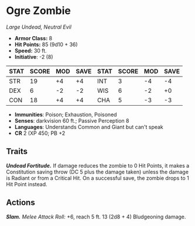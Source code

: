 # Ogre Zombie

*Large Undead, Neutral Evil*

- **Armor Class:** 8
- **Hit Points:** 85 (9d10 + 36)
- **Speed:** 30 ft.
- **Initiative**: -2 (8)

|STAT|SCORE|MOD|SAVE|STAT|SCORE|MOD|SAVE|
| --- | --- | --- | ---- |---| --- | --- | ---- |
| STR | 19 | +4 | +4 | INT | 3 | -4 | -4 |
| DEX | 6 | -2 | -2 | WIS | 6 | -2 | +0 |
| CON | 18 | +4 | +4 | CHA | 5 | -3 | -3 |

- **Immunities**: Poison; Exhaustion, Poisoned
- **Senses**: darkvision 60 ft.; Passive Perception 8
- **Languages**: Understands Common and Giant but can't speak
- **CR** 2 (XP 450; PB +2

## Traits

***Undead Fortitude.*** If damage reduces the zombie to 0 Hit Points, it makes a Constitution saving throw (DC 5 plus the damage taken) unless the damage is Radiant or from a Critical Hit. On a successful save, the zombie drops to 1 Hit Point instead.


## Actions

***Slam.*** *Melee Attack Roll:* +6, reach 5 ft. 13 (2d8 + 4) Bludgeoning damage.


